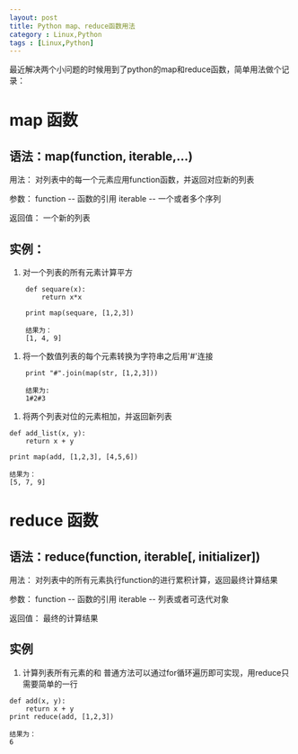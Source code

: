 ```yaml
---
layout: post
title: Python map、reduce函数用法
category : Linux,Python
tags : [Linux,Python]
---
```


最近解决两个小问题的时候用到了python的map和reduce函数，简单用法做个记录：
# map 函数
## 语法：map(function, iterable,...)
用法：
对列表中的每一个元素应用function函数，并返回对应新的列表

参数：
function -- 函数的引用
iterable -- 一个或者多个序列

返回值：
一个新的列表

## 实例：
1. 对一个列表的所有元素计算平方
```
	def sequare(x):
	    return x*x
	
	print map(sequare, [1,2,3])
	
	结果为：
	[1, 4, 9]
```
1. 将一个数值列表的每个元素转换为字符串之后用'#'连接
```
	print "#".join(map(str, [1,2,3]))
	
	结果为:
	1#2#3
```
1. 将两个列表对位的元素相加，并返回新列表

```
def add_list(x, y):
    return x + y

print map(add, [1,2,3], [4,5,6])

结果为：
[5, 7, 9]
```

# reduce 函数
## 语法：reduce(function, iterable[, initializer])
用法：
对列表中的所有元素执行function的进行累积计算，返回最终计算结果

参数：
function -- 函数的引用
iterable -- 列表或者可迭代对象

返回值：
最终的计算结果

## 实例

1. 计算列表所有元素的和
普通方法可以通过for循环遍历即可实现，用reduce只需要简单的一行

```
def add(x, y):
    return x + y
print reduce(add, [1,2,3])

结果为：
6
```
